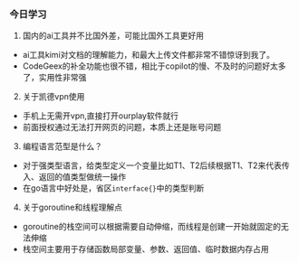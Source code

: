 
### 今日学习

1. 国内的ai工具并不比国外差，可能比国外工具更好用
  - ai工具kimi对文档的理解能力，和最大上传文件都非常不错惊讶到我了。
  - CodeGeex的补全功能也很不错，相比于copilot的慢、不及时的问题好太多了，实用性非常强

2. 关于凯德vpn使用
  - 手机上无需开vpn,直接打开ourplay软件就行
  - 前面授权通过无法打开网页的问题，本质上还是账号问题

3. 编程语言范型是什么？
  - 对于强类型语言，给类型定义一个变量比如T1、T2后续根据T1、T2来代表传入、返回的值类型做统一操作
  - 在go语言中好处是，省区`interface{}`中的类型判断

4. 关于goroutine和线程理解点
  - goroutine的栈空间可以根据需要自动伸缩，而线程是创建一开始就固定的无法伸缩
  - 栈空间主要用于存储函数局部变量、参数、返回值、临时数据内存占用






